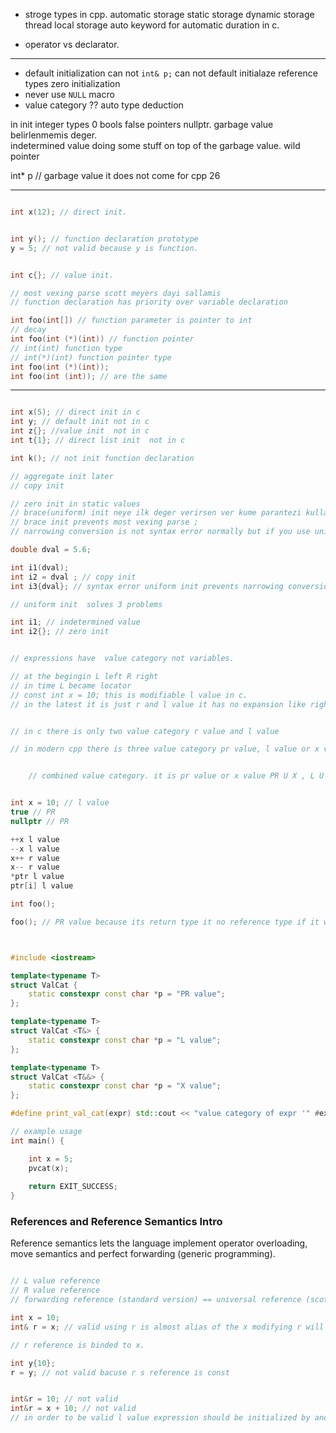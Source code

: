 - stroge types in cpp. 
automatic storage
static storage
dynamic storage 
thread local storage 
auto keyword for automatic duration in c.

- operator vs declarator. 
---
- default initialization 
can not `int& p;` can not default initialaze reference types 
zero initialization 
- never use `NULL` macro 
- value category ?? 
auto type deduction

in init integer types 0 bools false pointers nullptr. 
garbage value belirlenmemis deger.  
indetermined value  doing some stuff on top of the garbage value. 
wild pointer

int* p // garbage value 
it does not come for cpp 26 

---

```cpp

int x(12); // direct init. 


int y(); // function declaration prototype
y = 5; // not valid because y is function. 


int c{}; // value init.

// most vexing parse scott meyers dayi sallamis
// function declaration has priority over variable declaration 

int foo(int[]) // function parameter is pointer to int 
// decay 
int foo(int (*)(int)) // function pointer
// int(int) function type
// int(*)(int) function pointer type 
int foo(int (*)(int));
int foo(int (int)); // are the same  


```


--- 

```cpp

int x(5); // direct init in c
int y; // default init not in c
int z{}; //value init  not in c
int t{1}; // direct list init  not in c 

int k(); // not init function declaration

// aggregate init later 
// copy init 

// zero init in static values 
// brace(uniform) init neye ilk deger verirsen ver kume parantezi kullanabilirsin 
// brace init prevents most vexing parse ;
// narrowing conversion is not syntax error normally but if you use uniform it becames one. 

double dval = 5.6;

int i1(dval);
int i2 = dval ; // copy init
int i3{dval}; // syntax error uniform init prevents narrowing conversion. 

// uniform init  solves 3 problems 

int i1; // indetermined value 
int i2{}; // zero init 

```

```cpp

// expressions have  value category not variables.

// at the begingin L left R right 
// in time L became locator 
// const int x = 10; this is modifiable l value in c.
// in the latest it is just r and l value it has no expansion like right or locator. 


// in c there is only two value category r value and l value

// in modern cpp there is three value category pr value, l value or x value. primary value category


	// combined value category. it is pr value or x value PR U X , L U X. U is union. PR U X = r value , L U X = GL value.  P is for pure. GL g is for generilazed. x is for expiring value. 


int x = 10; // l value 
true // PR
nullptr // PR

++x l value 
--x l value 
x++ r value 
x-- r value 
*ptr l value 
ptr[i] l value 

int foo(); 

foo(); // PR value because its return type it no reference type if it was reference type it will be 



#include <iostream>

template<typename T>
struct ValCat {
	static constexpr const char *p = "PR value";
};

template<typename T>
struct ValCat <T&> {
	static constexpr const char *p = "L value";
};

template<typename T>
struct ValCat <T&&> {
	static constexpr const char *p = "X value";
};

#define print_val_cat(expr) std::cout << "value category of expr '" #expr "' is :" <<  ValCat<decltype((expr))>::p <<'\n';

// example usage
int main() {

	int x = 5;
	pvcat(x);
	
	return EXIT_SUCCESS;
}


```


### References and Reference Semantics Intro

Reference semantics lets the language implement operator overloading, move semantics and perfect forwarding (generic programming).  


```cpp 

// L value reference 
// R value reference 
// forwarding reference (standard version) == universal reference (scott meyers version)

int x = 10;
int& r = x; // valid using r is almost alias of the x modifying r will also modify the x. you can not put another reference for another varialbe or object to r after this line. 

// r reference is binded to x. 

int y{10};
r = y; // not valid bacuse r s reference is const  


int&r = 10; // not valid 
int&r = x + 10; // not valid 
// in order to be valid l value expression should be initialized by another l value 


```
